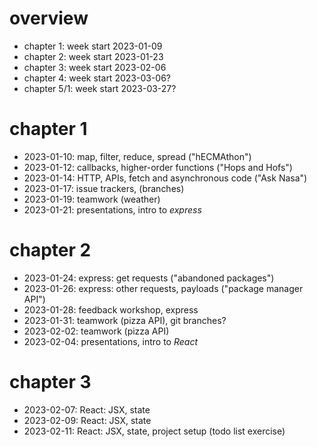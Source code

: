 # overview

- chapter 1: week start 2023-01-09
- chapter 2: week start 2023-01-23
- chapter 3: week start 2023-02-06
- chapter 4: week start 2023-03-06?
- chapter 5/1: week start 2023-03-27?

# chapter 1

- 2023-01-10: map, filter, reduce, spread ("hECMAthon")
- 2023-01-12: callbacks, higher-order functions ("Hops and Hofs")
- 2023-01-14: HTTP, APIs, fetch and asynchronous code ("Ask Nasa")
- 2023-01-17: issue trackers, (branches)
- 2023-01-19: teamwork (weather)
- 2023-01-21: presentations, intro to _express_

# chapter 2

- 2023-01-24: express: get requests ("abandoned packages")
- 2023-01-26: express: other requests, payloads ("package manager API")
- 2023-01-28: feedback workshop, express
- 2023-01-31: teamwork (pizza API), git branches?
- 2023-02-02: teamwork (pizza API)
- 2023-02-04: presentations, intro to _React_

# chapter 3

- 2023-02-07: React: JSX, state
- 2023-02-09: React: JSX, state
- 2023-02-11: React: JSX, state, project setup (todo list exercise)
